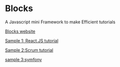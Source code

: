# Blocks
A Javascript mini Framework to make Efficient tutorials

<a href='https://nhab.github.com/Blocks'>Blocks website</a>

<a href="samples\reactjs.htm">Sample 1: React.JS tutorial</a>

<a href="samples\ScrumGrouped.htm">Sample 2:Scrum tutorial</a>

<a href="Samples\symfony.htm">sample 3:symfony</a>
